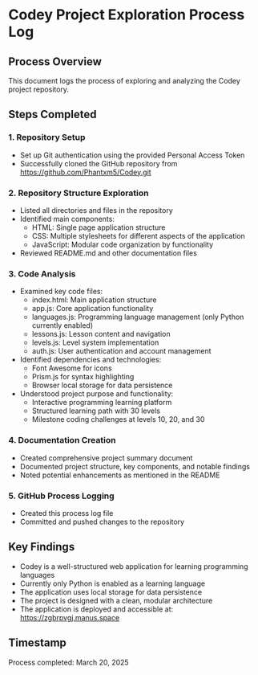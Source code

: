 # Codey Project Exploration Process Log

## Process Overview
This document logs the process of exploring and analyzing the Codey project repository.

## Steps Completed

### 1. Repository Setup
- Set up Git authentication using the provided Personal Access Token
- Successfully cloned the GitHub repository from https://github.com/Phantxm5/Codey.git

### 2. Repository Structure Exploration
- Listed all directories and files in the repository
- Identified main components:
  - HTML: Single page application structure
  - CSS: Multiple stylesheets for different aspects of the application
  - JavaScript: Modular code organization by functionality
- Reviewed README.md and other documentation files

### 3. Code Analysis
- Examined key code files:
  - index.html: Main application structure
  - app.js: Core application functionality
  - languages.js: Programming language management (only Python currently enabled)
  - lessons.js: Lesson content and navigation
  - levels.js: Level system implementation
  - auth.js: User authentication and account management
- Identified dependencies and technologies:
  - Font Awesome for icons
  - Prism.js for syntax highlighting
  - Browser local storage for data persistence
- Understood project purpose and functionality:
  - Interactive programming learning platform
  - Structured learning path with 30 levels
  - Milestone coding challenges at levels 10, 20, and 30

### 4. Documentation Creation
- Created comprehensive project summary document
- Documented project structure, key components, and notable findings
- Noted potential enhancements as mentioned in the README

### 5. GitHub Process Logging
- Created this process log file
- Committed and pushed changes to the repository

## Key Findings
- Codey is a well-structured web application for learning programming languages
- Currently only Python is enabled as a learning language
- The application uses local storage for data persistence
- The project is designed with a clean, modular architecture
- The application is deployed and accessible at: https://zgbrpvgj.manus.space

## Timestamp
Process completed: March 20, 2025
